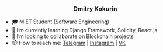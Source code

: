 ### <center>Dmitry Kokurin</center> 

- 🎓 MIET Student (Software Engineering)
- 🌱 I’m currently learning Django Framework, Solidity, React.js
- 👯 I’m looking to collaborate on Blockchain projects
- 📫 How to reach me:  [Telegram](https://t.me/kokurcho) | [Instagram](https://www.instagram.com/kokurcho/) | [VK](https://vk.com/kokurcho)


